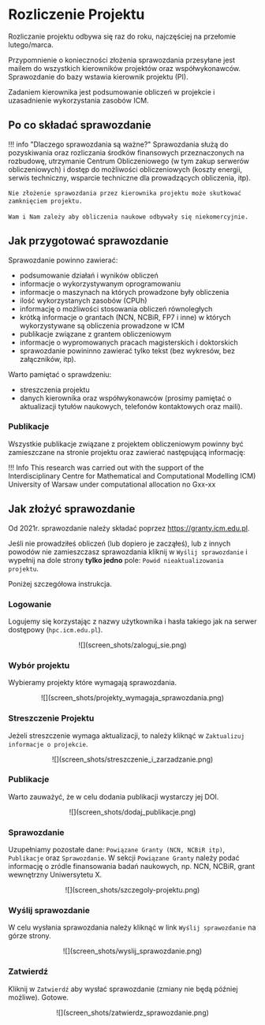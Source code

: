 
# Rozliczenie Projektu

Rozliczanie projektu odbywa się raz do roku, najczęściej na przełomie lutego/marca.

Przypomnienie o konieczności złożenia sprawozdania przesyłane jest mailem do wszystkich kierowników projektów oraz współwykonawców. Sprawozdanie do bazy wstawia kierownik projektu (PI).

Zadaniem kierownika jest podsumowanie obliczeń w projekcie i uzasadnienie wykorzystania zasobów ICM.

## Po co składać sprawozdanie

!!! info "Dlaczego sprawozdania są ważne?"
    Sprawozdania służą do pozyskiwania oraz rozliczania środków finansowych przeznaczonych na rozbudowę, utrzymanie Centrum Obliczeniowego (w tym zakup serwerów obliczeniowych) i dostęp do możliwości obliczeniowych (koszty energii, serwis techniczny, wsparcie techniczne dla prowadzących obliczenia, itp).

    Nie złożenie sprawozdania przez kierownika projektu może skutkować zamknięciem projektu. 

    Wam i Nam zależy aby obliczenia naukowe odbywały się niekomercyjnie.

## Jak przygotować sprawozdanie

Sprawozdanie powinno zawierać:

- podsumowanie działań i wyników obliczeń
- informacje o wykorzystywanym oprogramowaniu
- informacje o maszynach na których prowadzone były obliczenia
- ilość wykorzystanych zasobów (CPUh)
- informację o możliwości stosowania obliczeń równoległych
- krótką informacje o grantach (NCN, NCBiR, FP7 i inne) w których wykorzystywane są obliczenia prowadzone w ICM
- publikacje związane z grantem obliczeniowym
- informacje o wypromowanych pracach magisterskich i doktorskich
- sprawozdanie powininno zawierać tylko tekst (bez wykresów, bez załączników, itp).

Warto pamiętać o sprawdzeniu:

- streszczenia projektu
- danych kierownika oraz współwykonawców (prosimy pamiętać o aktualizacji tytułów naukowych, telefonów kontaktowych oraz maili).

### Publikacje

Wszystkie publikacje związane z projektem obliczeniowym powinny być
zamieszczane na stronie projektu oraz zawierać następującą informację:

!!! Info
    This research was carried out with the support of the
    Interdisciplinary Centre for Mathematical and Computational Modelling
    ICM) University of Warsaw under computational allocation no Gxx-xx

## Jak złożyć sprawozdanie

Od 2021r. sprawozdanie należy składać poprzez <https://granty.icm.edu.pl>.

Jeśli nie prowadziłeś obliczeń (lub dopiero je zacząłeś), lub z innych powodów nie zamieszczasz sprawozdania kliknij w `Wyślij sprawozdanie` i wypełnij na dole strony **tylko jedno** pole: `Powód nieaktualizowania projektu`. 

Poniżej szczegółowa instrukcja.

### Logowanie

Logujemy się korzystając z nazwy użytkownika i hasła takiego jak na serwer dostępowy (`hpc.icm.edu.pl`).

<center> ![](screen_shots/zaloguj_sie.png) </center>

### Wybór projektu

Wybieramy projekty które wymagają sprawozdania.

<center> ![](screen_shots/projekty_wymagaja_sprawozdania.png) </center>

### Streszczenie Projektu

Jeżeli streszczenie wymaga aktualizacji, to należy kliknąć w `Zaktualizuj informacje o projekcie`.

<center> ![](screen_shots/streszczenie_i_zarzadzanie.png) </center>

### Publikacje

Warto zauważyć, że w celu dodania publikacji wystarczy jej DOI.

<center> ![](screen_shots/dodaj_publikacje.png) </center>

### Sprawozdanie

Uzupełniamy pozostałe dane: `Powiązane Granty (NCN, NCBiR itp)`, `Publikacje` oraz `Sprawozdanie`.
W sekcji `Powiązane Granty` należy podać informację o zródle finansowania badań naukowych, np. NCN, NCBiR, grant wewnętrzny Uniwersytetu X.

<center> ![](screen_shots/szczegoly-projektu.png) </center>

### Wyślij sprawozdanie

W celu wysłania sprawozdania należy kliknąć w link `Wyślij sprawozdanie` na górze strony.

<center> ![](screen_shots/wyslij_sprawozdanie.png) </center>

### Zatwierdź

Kliknij w `Zatwierdź` aby wysłać sprawozdanie (zmiany nie będą później możliwe). Gotowe.

<center> ![](screen_shots/zatwierdz_sprawozdanie.png) </center>
